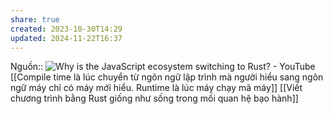 ```yaml
---
share: true
created: 2023-10-30T14:29
updated: 2024-11-22T16:37
---
```

Nguồn:: ![Why is the JavaScript ecosystem switching to Rust? - YouTube](https://youtu.be/dZQMoEWe5uY?si=Rmr4RCwH5fSeQO2Z&t=1171)
[[Compile time là lúc chuyển từ ngôn ngữ lập trình mà người hiểu sang ngôn ngữ máy chỉ có máy mới hiểu. Runtime là lúc máy chạy mã máy]]
[[Viết chương trình bằng Rust giống như sống trong mối quan hệ bạo hành]] 